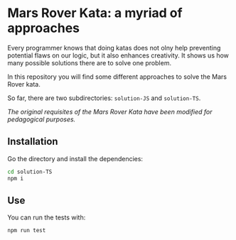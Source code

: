 # Mars Rover Kata: a myriad of approaches

Every programmer knows that doing katas does not olny help preventing potential flaws on our logic, but it also enhances creativity. It shows us how many possible solutions there are to solve one problem.

In this repository you will find some different approaches to solve the Mars Rover kata.

So far, there are two subdirectories: `solution-JS` and `solution-TS`.

<i>The original requisites of the Mars Rover Kata have been modified for pedagogical purposes.</i>

## Installation

Go the directory and install the dependencies:

``` Bash
cd solution-TS
npm i
```

## Use

You can run the tests with:

``` Bash
npm run test
```